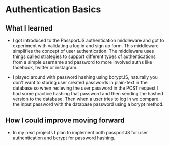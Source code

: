 # Authentication Basics

## What I learned

- I got introduced to the PassportJS authentication middleware and got to experiment with validating a log in and sign up form. This middleware simplifies the concept of user authentication. The middleware uses things called strategies to support different types of authentications from a simple username and password to more involved auths like facebook, twitter or instagram.

- I played around with password hashing using bcryptJS, naturally you don't want to storing user created passwords in plain-text in the database so when recieving the user password in the POST request I had some practice hashing that password and then sending the hashed version to the database. Then when a user tries to log in we compare the input password with the database password using a bcrypt method. 

## How I could improve moving forward

- In my next projects I plan to implement both passportJS for user authentication and bcrypt for password hashing.